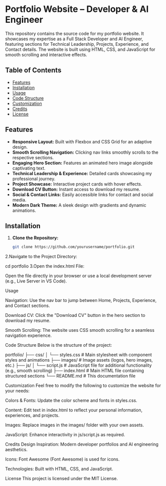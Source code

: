 # Portfolio Website – Developer & AI Engineer

This repository contains the source code for my portfolio website. It showcases my expertise as a Full Stack Developer and AI Engineer, featuring sections for Technical Leadership, Projects, Experience, and Contact details. The website is built using HTML, CSS, and JavaScript for smooth scrolling and interactive effects.

## Table of Contents

- [Features](#features)
- [Installation](#installation)
- [Usage](#usage)
- [Code Structure](#code-structure)
- [Customization](#customization)
- [Credits](#credits)
- [License](#license)

## Features

- **Responsive Layout:** Built with Flexbox and CSS Grid for an adaptive design.
- **Smooth Scrolling Navigation:** Clicking nav links smoothly scrolls to the respective sections.
- **Engaging Hero Section:** Features an animated hero image alongside captivating text.
- **Technical Leadership & Experience:** Detailed cards showcasing my professional journey.
- **Project Showcase:** Interactive project cards with hover effects.
- **Download CV Button:** Instant access to download my resume.
- **Social & Contact Links:** Easily accessible links for contact and social media.
- **Modern Dark Theme:** A sleek design with gradients and dynamic animations.

## Installation

1. **Clone the Repository:**

   ```bash
   git clone https://github.com/yourusername/portfolio.git
2.Navigate to the Project Directory:

  cd portfolio
3.Open the index.html File:

  Open the file directly in your browser or use a local development server (e.g., Live Server in VS Code).
  
Usage

Navigation: Use the nav bar to jump between Home, Projects, Experience, and Contact sections.

Download CV: Click the "Download CV" button in the hero section to download my resume.

Smooth Scrolling: The website uses CSS smooth scrolling for a seamless navigation experience.

Code Structure
Below is the structure of the project:

portfolio/
├── css/
│   └── styles.css        # Main stylesheet with component styles and animations
├── images/               # Image assets (logos, hero images, etc.)
├── js/
│   └── script.js         # JavaScript file for additional functionality (e.g., smooth scrolling)
├── index.html            # Main HTML file containing structured sections
└── README.md             # This documentation file

Customization
Feel free to modify the following to customize the website for your needs:

Colors & Fonts: Update the color scheme and fonts in styles.css.

Content: Edit text in index.html to reflect your personal information, experiences, and projects.

Images: Replace images in the images/ folder with your own assets.

JavaScript: Enhance interactivity in js/script.js as required.

Credits
Design Inspiration: Modern developer portfolios and AI engineering aesthetics.

Icons: Font Awesome (Font Awesome) is used for icons.

Technologies: Built with HTML, CSS, and JavaScript.

License
This project is licensed under the MIT License.


